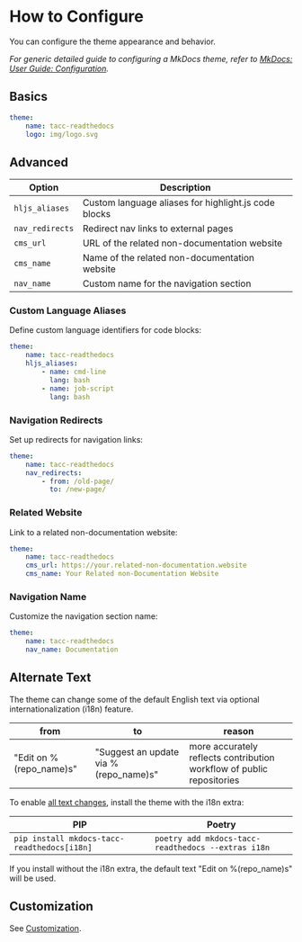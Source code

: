 # How to Configure

You can configure the theme appearance and behavior.

_For generic detailed guide to configuring a MkDocs theme, refer to [MkDocs: User Guide: Configuration](https://www.mkdocs.org/user-guide/configuration/)._

## Basics

```yaml
theme:
    name: tacc-readthedocs
    logo: img/logo.svg
```

## Advanced

| Option | Description |
|--------|-------------|
| `hljs_aliases` | Custom language aliases for highlight.js code blocks |
| `nav_redirects` | Redirect nav links to external pages |
| `cms_url` | URL of the related non-documentation website |
| `cms_name` | Name of the related non-documentation website |
| `nav_name` | Custom name for the navigation section |

### Custom Language Aliases

Define custom language identifiers for code blocks:

```yaml
theme:
    name: tacc-readthedocs
    hljs_aliases:
        - name: cmd-line
          lang: bash
        - name: job-script
          lang: bash
```

### Navigation Redirects

Set up redirects for navigation links:

```yaml
theme:
    name: tacc-readthedocs
    nav_redirects:
        - from: /old-page/
          to: /new-page/
```

### Related Website

Link to a related non-documentation website:

```yaml
theme:
    name: tacc-readthedocs
    cms_url: https://your.related-non-documentation.website
    cms_name: Your Related non-Documentation Website
```

### Navigation Name

Customize the navigation section name:

```yaml
theme:
    name: tacc-readthedocs
    nav_name: Documentation
```

## Alternate Text

The theme can change some of the default English text via optional internationalization (i18n) feature.

| from | to | reason |
| - | - | - |
| "Edit on %(repo_name)s" | "Suggest an update via %(repo_name)s" | more accurately reflects contribution workflow of public repositories |

To enable [all text changes](https://github.com/TACC/Core-Docs/main/tacc_readthedocs/locales/en/LC_MESSAGES/messages.po), install the theme with the i18n extra:

| PIP | Poetry |
| - | - |
| `pip install mkdocs-tacc-readthedocs[i18n]` | `poetry add mkdocs-tacc-readthedocs --extras i18n` |

If you install without the i18n extra, the default text "Edit on %(repo_name)s" will be used.

## Customization

See [Customization](customization.md).
